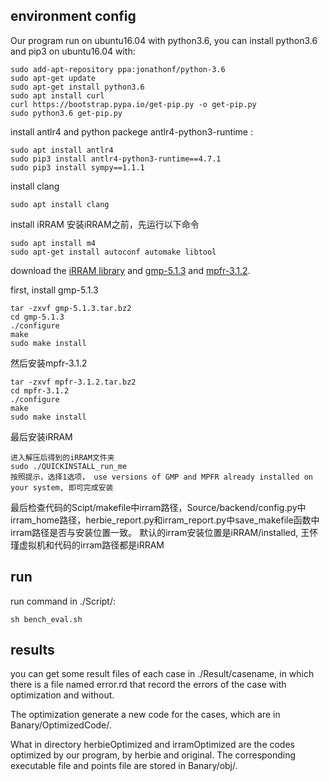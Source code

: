 environment config
------------------
Our program run on ubuntu16.04 with python3.6, you can install python3.6 and pip3 on ubuntu16.04 with:

    sudo add-apt-repository ppa:jonathonf/python-3.6
    sudo apt-get update
    sudo apt-get install python3.6
    sudo apt install curl
    curl https://bootstrap.pypa.io/get-pip.py -o get-pip.py
    sudo python3.6 get-pip.py

install antlr4 and python packege antlr4-python3-runtime :

    sudo apt install antlr4
    sudo pip3 install antlr4-python3-runtime==4.7.1
    sudo pip3 install sympy==1.1.1


install clang

    sudo apt install clang


install iRRAM
安装iRRAM之前，先运行以下命令

    sudo apt install m4
    sudo apt-get install autoconf automake libtool

download the [iRRAM library](http://irram.uni-trier.de/irram-files/iRRAM_2013_01.tar.bz2) and [gmp-5.1.3](ftp://ftp.gmplib.org/pub/gmp/gmp-5.1.3.tar.bz2) and [mpfr-3.1.2](https://www.mpfr.org/mpfr-3.1.2/mpfr-3.1.2.tar.bz2).


first, install gmp-5.1.3

    tar -zxvf gmp-5.1.3.tar.bz2
    cd gmp-5.1.3
    ./configure
    make
    sudo make install

然后安装mpfr-3.1.2

    tar -zxvf mpfr-3.1.2.tar.bz2
    cd mpfr-3.1.2
    ./configure
    make
    sudo make install

最后安装iRRAM

    进入解压后得到的iRRAM文件夹
    sudo ./QUICKINSTALL_run_me
    按照提示，选择1选项， use versions of GMP and MPFR already installed on your system, 即可完成安装

最后检查代码的Scipt/makefile中irram路径，Source/backend/config.py中irram_home路径，herbie_report.py和irram_report.py中save_makefile函数中irram路径是否与安装位置一致。
默认的irram安装位置是iRRAM/installed, 王怀瑾虚拟机和代码的irram路径都是iRRAM
    

run
---
run command in ./Script/:

    sh bench_eval.sh

results
-------
you can get some result files of each case in ./Result/casename, in which there is a file named error.rd that record the errors of the case with optimization and without. 

The optimization generate a new code for the cases, which are in Banary/OptimizedCode/.

What in directory herbieOptimized and irramOptimized are the codes optimized by our program, by herbie and original. The corresponding executable file and points file are stored in Banary/obj/.
